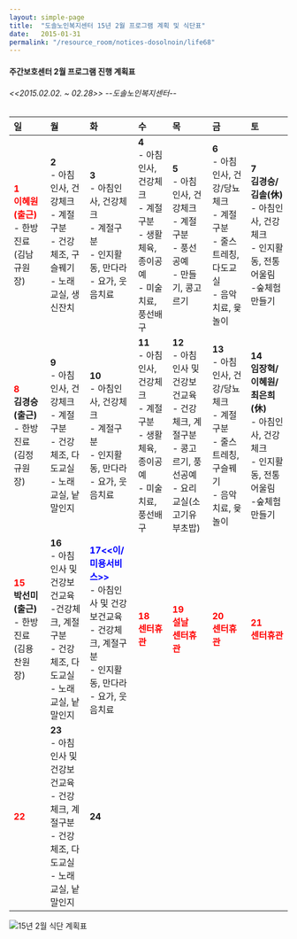 ```yaml
---
layout: simple-page
title:  "도솔노인복지센터 15년 2월 프로그램 계획 및 식단표"
date:   2015-01-31
permalink: "/resource_room/notices-dosolnoin/life68"
---
```


#### **주간보호센터 2월 프로그램 진행 계획표** 

###### *<<2015.02.02. ~ 02.28>> --도솔노인복지센터--*

|일|월|화|수|목|금|토|
|:-|:-|:-|:-|:-|:-|:-|
| **<span style="color:red;">1 <br> 이혜원(출근)</span>** <br>- 한방진료(김남규원장)| **2** <br> - 아침인사, 건강체크 <br>- 계절구분 <br>- 건강체조, 구슬꿰기 <br>- 노래교실, 생신잔치| **3** <br>- 아침인사, 건강체크 <br>- 계절구분 <br> - 인지활동, 만다라 <br>- 요가, 웃음치료| **4** <br> - 아침인사, 건강체크 <br>- 계절구분 <br> - 생활체육, 종이공예 <br>- 미술치료, 풍선배구 | **5** <br> - 아침인사, 건강체크 <br>- 계절구분 <br> - 풍선공예 <br>- 만들기, 콩고르기 | **6** <br> - 아침인사, 건강/당뇨체크 <br>- 계절구분 <br> - 줄스트레칭, 다도교실 <br>- 음악치료, 윷놀이 | **7** <br> **김경승/김솔(休)**<br> - 아침인사, 건강체크 <br>- 인지활동, 전통어울림 <br>-숲체험만들기 |
|**<span style="color:red;">8</span>** <br>**김경승(출근)**<br> - 한방진료(김정규원장) | **9** <br> - 아침인사, 건강체크 <br>- 계절구분 <br>- 건강체조, 다도교실 <br>- 노래교실, 낱말인지 | **10** <br>- 아침인사, 건강체크 <br>- 계절구분 <br> - 인지활동, 만다라 <br>- 요가, 웃음치료| **11** <br> - 아침인사, 건강체크 <br>- 계절구분 <br> - 생활체육, 종이공예 <br>- 미술치료, 풍선배구 | **12** <br> - 아침인사 및 건강보건교육 <br>- 건강체크, 계절구분 <br> - 콩고르기, 풍선공예 <br>- 요리교실(소고기유부초밥) | **13** <br> - 아침인사, 건강/당뇨체크 <br>- 계절구분 <br> - 줄스트레칭, 구슬꿰기 <br>- 음악치료, 윷놀이 | **14** <br> **임장혁/이혜원/최은희(休)**<br> - 아침인사, 건강체크 <br>- 인지활동, 전통어울림 <br>-숲체험만들기 |
|**<span style="color:red;">15</span>** <br>**박선미(출근)**<br> - 한방진료(김용찬원장) | **16** <br> - 아침인사 및 건강보건교육 <br>-건강체크, 계절구분 <br>- 건강체조, 다도교실 <br>- 노래교실, 낱말인지 | **<span style="color:blue;">17<<이/미용서비스>> </span>** <br>- 아침인사 및 건강보건교육 <br>- 건강체크, 계절구분 <br> - 인지활동, 만다라 <br>- 요가, 웃음치료| **<span style="color:red;">18 <br> 센터휴관 </span>** | **<span style="color:red;"> 19 <br> 설날 <br> 센터휴관 </span>** | **<span style="color:red;">20 <br> 센터휴관 </span>** | **<span style="color:red;">21 <br> 센터휴관 </span>** |
|**<span style="color:red;">22</span>** <br> | **23** <br> - 아침인사 및 건강보건교육 <br>- 건강체크, 계절구분 <br>- 건강체조, 다도교실 <br>- 노래교실, 낱말인지 | **24** | | | | |


![15년 2월 식단 계획표](/resource_room/notices-dosolnoin/files/15년2월프로그램계획및식단표2.png)
